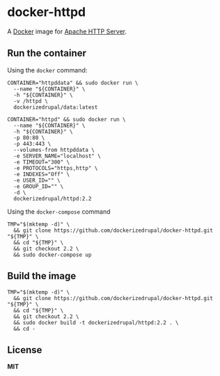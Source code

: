 # docker-httpd

A [Docker](https://docker.com/) image for [Apache HTTP Server](http://httpd.apache.org/).

## Run the container

Using the `docker` command:

    CONTAINER="httpddata" && sudo docker run \
      --name "${CONTAINER}" \
      -h "${CONTAINER}" \
      -v /httpd \
      dockerizedrupal/data:latest

    CONTAINER="httpd" && sudo docker run \
      --name "${CONTAINER}" \
      -h "${CONTAINER}" \
      -p 80:80 \
      -p 443:443 \
      --volumes-from httpddata \
      -e SERVER_NAME="localhost" \
      -e TIMEOUT="300" \
      -e PROTOCOLS="https,http" \
      -e INDEXES="Off" \
      -e USER_ID="" \
      -e GROUP_ID="" \
      -d \
      dockerizedrupal/httpd:2.2

Using the `docker-compose` command

    TMP="$(mktemp -d)" \
      && git clone https://github.com/dockerizedrupal/docker-httpd.git "${TMP}" \
      && cd "${TMP}" \
      && git checkout 2.2 \
      && sudo docker-compose up

## Build the image

    TMP="$(mktemp -d)" \
      && git clone https://github.com/dockerizedrupal/docker-httpd.git "${TMP}" \
      && cd "${TMP}" \
      && git checkout 2.2 \
      && sudo docker build -t dockerizedrupal/httpd:2.2 . \
      && cd -

## License

**MIT**
